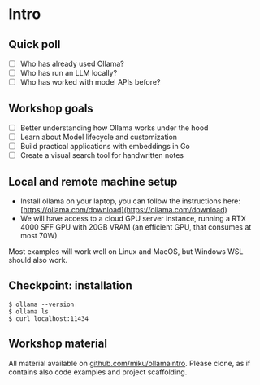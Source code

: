 # Intro

## Quick poll

* [ ] Who has already used Ollama?
* [ ] Who has run an LLM locally?
* [ ] Who has worked with model APIs before?

## Workshop goals

* [ ] Better understanding how Ollama works under the hood
* [ ] Learn about Model lifecycle and customization
* [ ] Build practical applications with embeddings in Go
* [ ] Create a visual search tool for handwritten notes

## Local and remote machine setup

* Install ollama on your laptop, you can follow the instructions here: [https://ollama.com/download](https://ollama.com/download)
* We will have access to a cloud GPU server instance, running a RTX 4000 SFF GPU with 20GB VRAM (an efficient GPU, that consumes at most 70W)

Most examples will work well on Linux and MacOS, but Windows WSL should also
work.

## Checkpoint: installation

```
$ ollama --version
$ ollama ls
$ curl localhost:11434
```

## Workshop material

All material available on
[github.com/miku/ollamaintro](https://github.com/miku/ollamaintro). Please
clone, as if contains also code examples and project scaffolding.


